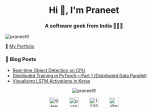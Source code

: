 <!--
### Hi there 👋


**Praneet9/Praneet9** is a ✨ _special_ ✨ repository because its `README.md` (this file) appears on your GitHub profile.

Here are some ideas to get you started:

- 🔭 I’m currently working on ...
- 🌱 I’m currently learning ...
- 👯 I’m looking to collaborate on ...
- 🤔 I’m looking for help with ...
- 💬 Ask me about ...
- 📫 How to reach me: ...
- 😄 Pronouns: ...
- ⚡ Fun fact: ...
Create readme at https://rahuldkjain.github.io/gh-profile-readme-generator/
-->
<h1 align="center">Hi 👋, I'm Praneet</h1>
<h3 align="center">A software geek from India 👨🏽‍💻</h3>

<p align="left"><img src="https://komarev.com/ghpvc/?username=praneet9" alt="praneet9" /></p>

🔗 [My Portfolio](https://praneet.me/)

### 📓 Blog Posts
<!-- BLOG-POST-LIST:START -->
- [Real-time Object Detection on CPU](https://towardsdatascience.com/real-time-object-detection-on-cpu-9f77d32deeaf?source=rss-b4b75c391bcc------2)
- [Distributed Training in PyTorch — Part 1 &lpar;Distributed Data Parallel&rpar;](https://medium.com/analytics-vidhya/distributed-training-in-pytorch-part-1-distributed-data-parallel-ae5c645e74cb?source=rss-b4b75c391bcc------2)
- [Visualising LSTM Activations in Keras](https://towardsdatascience.com/visualising-lstm-activations-in-keras-b50206da96ff?source=rss-b4b75c391bcc------2)
<!-- BLOG-POST-LIST:END -->

<p align="center"><img align="center" src="https://github-readme-stats.vercel.app/api?username=praneet9&show_icons=true&count_private=true" alt="praneet9" /></p>

<p align="center">
<a href="https://twitter.com/9teenarp" target="blank" style="margin:15px"><img align="center" src="https://cdn.jsdelivr.net/npm/simple-icons@3.0.1/icons/twitter.svg" alt="9teenarp" height="30" width="30" /></a>
<a href="https://linkedin.com/in/praneet9" target="blank" style="margin:15px"><img align="center" src="https://cdn.jsdelivr.net/npm/simple-icons@3.0.1/icons/linkedin.svg" alt="praneet9" height="30" width="30" /></a>
<a href="https://stackoverflow.com/users/12252254" target="blank" style="margin:15px"><img align="center" src="https://cdn.jsdelivr.net/npm/simple-icons@3.0.1/icons/stackoverflow.svg" alt="12252254" height="30" width="30" /></a>
<a href="https://medium.com/@praneet9" target="blank" style="margin:15px"><img align="center" src="https://cdn.jsdelivr.net/npm/simple-icons@3.0.1/icons/medium.svg" alt="@praneet9" height="30" width="30" /></a>
</p>

